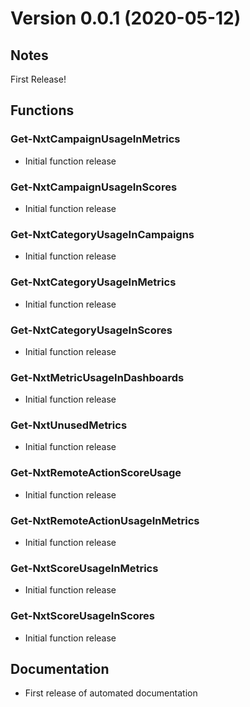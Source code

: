 # Version 0.0.1 (2020-05-12)
## Notes

First Release!

## Functions

### Get-NxtCampaignUsageInMetrics
* Initial function release

### Get-NxtCampaignUsageInScores
* Initial function release

### Get-NxtCategoryUsageInCampaigns
* Initial function release

### Get-NxtCategoryUsageInMetrics
* Initial function release

### Get-NxtCategoryUsageInScores
* Initial function release

### Get-NxtMetricUsageInDashboards
* Initial function release

### Get-NxtUnusedMetrics
* Initial function release

### Get-NxtRemoteActionScoreUsage
* Initial function release

### Get-NxtRemoteActionUsageInMetrics
* Initial function release

### Get-NxtScoreUsageInMetrics
* Initial function release

### Get-NxtScoreUsageInScores
* Initial function release

## Documentation
* First release of automated documentation
